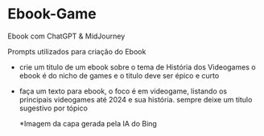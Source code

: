 # Ebook-Game
Ebook com ChatGPT &amp; MidJourney

Prompts utilizados para criação do Ebook

- crie um titulo de um ebook sobre o tema de História dos Videogames o ebook é do nicho de games e o titulo deve ser épico e curto
- faça um texto para ebook, o foco é em videogame, listando os principais videogames até 2024 e sua história. sempre deixe um titulo sugestivo por tópico


  *Imagem da capa gerada pela IA do Bing
